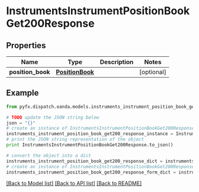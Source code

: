 # InstrumentsInstrumentPositionBookGet200Response


## Properties
Name | Type | Description | Notes
------------ | ------------- | ------------- | -------------
**position_book** | [**PositionBook**](PositionBook.md) |  | [optional] 

## Example

```python
from pyfx.dispatch.oanda.models.instruments_instrument_position_book_get200_response import InstrumentsInstrumentPositionBookGet200Response

# TODO update the JSON string below
json = "{}"
# create an instance of InstrumentsInstrumentPositionBookGet200Response from a JSON string
instruments_instrument_position_book_get200_response_instance = InstrumentsInstrumentPositionBookGet200Response.from_json(json)
# print the JSON string representation of the object
print InstrumentsInstrumentPositionBookGet200Response.to_json()

# convert the object into a dict
instruments_instrument_position_book_get200_response_dict = instruments_instrument_position_book_get200_response_instance.to_dict()
# create an instance of InstrumentsInstrumentPositionBookGet200Response from a dict
instruments_instrument_position_book_get200_response_form_dict = instruments_instrument_position_book_get200_response.from_dict(instruments_instrument_position_book_get200_response_dict)
```
[[Back to Model list]](../README.md#documentation-for-models) [[Back to API list]](../README.md#documentation-for-api-endpoints) [[Back to README]](../README.md)


